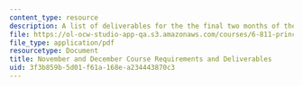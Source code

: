 ```yaml
---
content_type: resource
description: A list of deliverables for the the final two months of the course.
file: https://ol-ocw-studio-app-qa.s3.amazonaws.com/courses/6-811-principles-and-practice-of-assistive-technology-fall-2014/3f3b859b5d01f61a168ea234443870c3_MIT6_811F14_Deliverables.pdf
file_type: application/pdf
resourcetype: Document
title: November and December Course Requirements and Deliverables
uid: 3f3b859b-5d01-f61a-168e-a234443870c3
---
```

